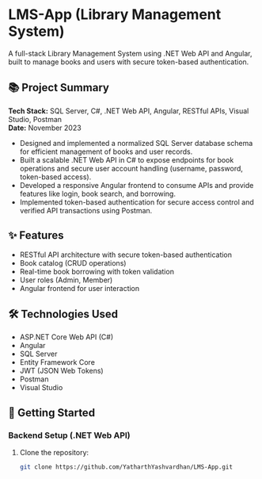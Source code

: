 # LMS-App (Library Management System)

A full-stack Library Management System using .NET Web API and Angular, built to manage books and users with secure token-based authentication.

## 📚 Project Summary

**Tech Stack:** SQL Server, C#, .NET Web API, Angular, RESTful APIs, Visual Studio, Postman  
**Date:** November 2023

- Designed and implemented a normalized SQL Server database schema for efficient management of books and user records.
- Built a scalable .NET Web API in C# to expose endpoints for book operations and secure user account handling (username, password, token-based access).
- Developed a responsive Angular frontend to consume APIs and provide features like login, book search, and borrowing.
- Implemented token-based authentication for secure access control and verified API transactions using Postman.

## ✨ Features

- RESTful API architecture with secure token-based authentication
- Book catalog (CRUD operations)
- Real-time book borrowing with token validation
- User roles (Admin, Member)
- Angular frontend for user interaction

## 🛠 Technologies Used

- ASP.NET Core Web API (C#)
- Angular
- SQL Server
- Entity Framework Core
- JWT (JSON Web Tokens)
- Postman
- Visual Studio

## 🚀 Getting Started

### Backend Setup (.NET Web API)

1. Clone the repository:
   ```bash
   git clone https://github.com/YatharthYashvardhan/LMS-App.git

